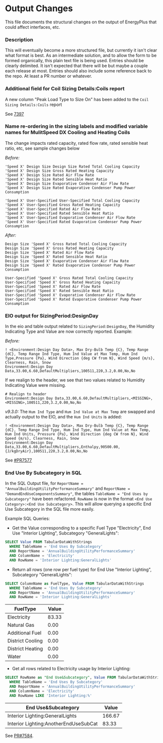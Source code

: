 Output Changes
==============

This file documents the structural changes on the output of EnergyPlus that could affect interfaces, etc.

### Description

This will eventually become a more structured file, but currently it isn't clear what format is best. As an intermediate solution, and to allow the form to be formed organically, this plain text file is being used. Entries should be clearly delimited.  It isn't expected that there will be but maybe a couple each release at most. Entries should also include some reference back to the repo.  At least a PR number or whatever.

### Additional field for Coil Sizing Details:Coils report

A new column "Peak Load Type to Size On" has been added to the `Coil Sizing Details:Coils` report

See [7397](https://github.com/NREL/EnergyPlus/pull/7397)

### Name re-ordering in the sizing labels and modified variable names for MulitSpeed DX Cooling and Heating Coils

The change impacts rated capacity, rated flow rate, rated sensible heat ratio, etc, see sample changes below


*Before:*
```
'Speed X' Design Size Design Size Rated Total Cooling Capacity
'Speed X' Design Size Gross Rated Heating Capacity
'Speed X' Design Size Rated Air Flow Rate
'Speed X' Design Size Rated Sensible Heat Ratio
'Speed X' Design Size Evaporative Condenser Air Flow Rate
'Speed X' Design Size Rated Evaporative Condenser Pump Power Consumption

'Speed X' User-Specified User-Specified Total Cooling Capacity
'Speed X' User-Specified Gross Rated Heating Capacity
'Speed X' User-Specified Rated Air Flow Rate
'Speed X' User-Specified Rated Sensible Heat Ratio
'Speed X' User-Specified Evaporative Condenser Air Flow Rate
'Speed X' User-Specified Rated Evaporative Condenser Pump Power Consumption
```

*After:*
```
Design Size 'Speed X' Gross Rated Total Cooling Capacity
Design Size 'Speed X' Gross Rated Heating Capacity
Design Size 'Speed X' Rated Air Flow Rate
Design Size 'Speed X' Rated Sensible Heat Ratio
Design Size 'Speed X' Evaporative Condenser Air Flow Rate
Design Size 'Speed X' Rated Evaporative Condenser Pump Power Consumption

User-Specified 'Speed X' Gross Rated Total Cooling Capacity
User-Specified 'Speed X' Gross Rated Heating Capacity
User-Specified 'Speed X' Rated Air Flow Rate
User-Specified 'Speed X' Rated Sensible Heat Ratio
User-Specified 'Speed X' Evaporative Condenser Air Flow Rate
User-Specified 'Speed X' Rated Evaporative Condenser Pump Power Consumption
```

### EIO output for SizingPeriod:DesignDay

In the eio and table output related to `SizingPeriod:DesignDay`, the Humidity Indicating Type and Value are now correctly reported. Example:

*Before:*
```
! <Environment:Design Day Data>, Max Dry-Bulb Temp {C}, Temp Range {dC}, Temp Range Ind Type, Hum Ind Value at Max Temp, Hum Ind Type,Pressure {Pa}, Wind Direction {deg CW from N}, Wind Speed {m/s}, Clearness, Rain, Snow
Environment:Design Day Data,33.00,6.60,DefaultMultipliers,100511,220,3.2,0.00,No,No
```

If we realign to the header, we see that two values related to Humidity Indicating Value were missing.

```
# Realign to header
Environment:Design Day Data,33.00,6.60,DefaultMultipliers,<MISSING>,<MISSING>,100511,220,3.2,0.00,No,No
```

*v9.3.0:* The `Hum Ind Type` and `Hum Ind Value at Max Temp` are swapped and actually output to the EIO, and the `Hum Ind Units` is added:

```
! <Environment:Design Day Data>, Max Dry-Bulb Temp {C}, Temp Range {dC}, Temp Range Ind Type, Hum Ind Type, Hum Ind Value at Max Temp, Hum Ind Units, Pressure {Pa}, Wind Direction {deg CW from N}, Wind Speed {m/s}, Clearness, Rain, Snow
Environment:Design Day Data,33.00,6.60,DefaultMultipliers,Enthalpy,90500.00,{J/kgDryAir},100511,220,3.2,0.00,No,No
```

See [#PR7577](https://github.com/NREL/EnergyPlus/pull/7577)

### End Use By Subcategory in SQL

In the SQL Output file, for `ReportName = "AnnualBuildingUtilityPerformanceSummary"` and `ReportName = "DemandEndUseComponentsSummary"`,
the tables `TableName = "End Uses by Subcategory"` have been refactored. `RowName` is now in the format `<End Use Category>:<End Use Subcategory>`.
This will allow querying a specific End Use Subcategory in the SQL file more easily.

Example SQL Queries:

* Get the Value corresponding to a specific Fuel Type "Electricity", End Use "Interior Lighting", Subcategory "GeneralLights":

```sql
SELECT Value FROM TabularDataWithStrings
  WHERE TableName = 'End Uses By Subcategory'
  AND ReportName = 'AnnualBuildingUtilityPerformanceSummary'
  AND ColumnName = 'Electricity'
  AND RowName = 'Interior Lighting:GeneralLights'
```

* Return all rows (one row per fuel type) for End Use "Interior Lighting", Subcategory "GeneralLights":

```sql
SELECT ColumnName as FuelType, Value FROM TabularDataWithStrings
  WHERE TableName = 'End Uses By Subcategory'
  AND ReportName = 'AnnualBuildingUtilityPerformanceSummary'
  AND RowName = 'Interior Lighting:GeneralLights'
```

| FuelType         | Value |
|------------------|-------|
| Electricity      | 83.33 |
| Natural Gas      | 0.00  |
| Additional Fuel  | 0.00  |
| District Cooling | 0.00  |
| District Heating | 0.00  |
| Water            | 0.00  |

* Get all rows related to Electricity usage by Interior Lighting:

```sql
SELECT RowName as "End Use&Subcategory", Value FROM TabularDataWithStrings
  WHERE TableName = 'End Uses By Subcategory'
  AND ReportName = 'AnnualBuildingUtilityPerformanceSummary'
  AND ColumnName = 'Electricity'
  AND RowName LIKE 'Interior Lighting:%'
```

| End Use&Subcategory                   | Value  |
|---------------------------------------|--------|
| Interior Lighting:GeneralLights       | 166.67 |
| Interior Lighting:AnotherEndUseSubCat | 83.33  |

See [PR#7584](https://github.com/NREL/EnergyPlus/pull/7584).
